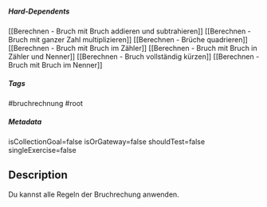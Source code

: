 ##### Hard-Dependents
[[Berechnen - Bruch mit Bruch addieren und subtrahieren]]
[[Berechnen - Bruch mit ganzer Zahl multiplizieren]]
[[Berechnen - Brüche quadrieren]]
[[Berechnen - Bruch mit Bruch im Zähler]]
[[Berechnen - Bruch mit Bruch in Zähler und Nenner]]
[[Berechnen - Bruch vollständig kürzen]]
[[Berechnen - Bruch mit Bruch im Nenner]]
##### Tags
#bruchrechnung
#root
##### Metadata
isCollectionGoal=false
isOrGateway=false
shouldTest=false
singleExercise=false
## Description
Du kannst alle Regeln der Bruchrechung anwenden. 
